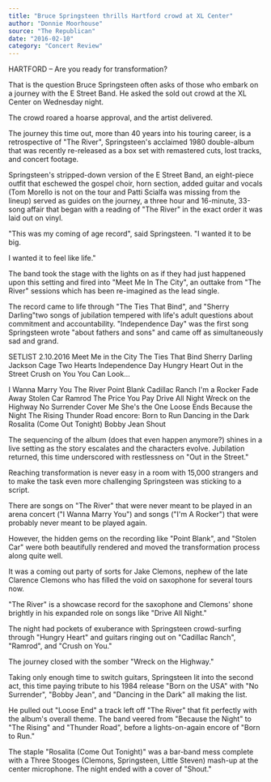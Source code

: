 ```yaml
---
title: "Bruce Springsteen thrills Hartford crowd at XL Center"
author: "Donnie Moorhouse"
source: "The Republican"
date: "2016-02-10"
category: "Concert Review"
---
```


HARTFORD – Are you ready for transformation?

That is the question Bruce Springsteen often asks of those who embark on a journey with the E Street Band. He asked the sold out crowd at the XL Center on Wednesday night.

The crowd roared a hoarse approval, and the artist delivered.

The journey this time out, more than 40 years into his touring career, is a retrospective of "The River", Springsteen's acclaimed 1980 double-album that was recently re-released as a box set with remastered cuts, lost tracks, and concert footage.

Springsteen's stripped-down version of the E Street Band, an eight-piece outfit that eschewed the gospel choir, horn section, added guitar and vocals (Tom Morello is not on the tour and Patti Scialfa was missing from the lineup) served as guides on the journey, a three hour and 16-minute, 33-song affair that began with a reading of "The River" in the exact order it was laid out on vinyl.

"This was my coming of age record", said Springsteen. "I wanted it to be big.

I wanted it to feel like life."

The band took the stage with the lights on as if they had just happened upon this setting and fired into "Meet Me In The City", an outtake from "The River" sessions which has been re-imagined as the lead single.

The record came to life through "The Ties That Bind", and "Sherry Darling"two songs of jubilation tempered with life's adult questions about commitment and accountability. "Independence Day" was the first song Springsteen wrote "about fathers and sons" and came off as simultaneously sad and grand.

SETLIST 2.10.2016 Meet Me in the City The Ties That Bind Sherry Darling Jackson Cage Two Hearts Independence Day Hungry Heart Out in the Street Crush on You You Can Look...

I Wanna Marry You The River Point Blank Cadillac Ranch I'm a Rocker Fade Away Stolen Car Ramrod The Price You Pay Drive All Night Wreck on the Highway No Surrender Cover Me She's the One Loose Ends Because the Night The Rising Thunder Road encore: Born to Run Dancing in the Dark Rosalita (Come Out Tonight) Bobby Jean Shout

The sequencing of the album (does that even happen anymore?) shines in a live setting as the story escalates and the characters evolve. Jubilation returned, this time underscored with restlessness on "Out in the Street."

Reaching transformation is never easy in a room with 15,000 strangers and to make the task even more challenging Springsteen was sticking to a script.

There are songs on "The River" that were never meant to be played in an arena concert ("I Wanna Marry You") and songs ("I'm A Rocker") that were probably never meant to be played again.

However, the hidden gems on the recording like "Point Blank", and "Stolen Car" were both beautifully rendered and moved the transformation process along quite well.

It was a coming out party of sorts for Jake Clemons, nephew of the late Clarence Clemons who has filled the void on saxophone for several tours now.

"The River" is a showcase record for the saxophone and Clemons' shone brightly in his expanded role on songs like "Drive All Night."

The night had pockets of exuberance with Springsteen crowd-surfing through "Hungry Heart" and guitars ringing out on "Cadillac Ranch", "Ramrod", and "Crush on You."

The journey closed with the somber "Wreck on the Highway."

Taking only enough time to switch guitars, Springsteen lit into the second act, this time paying tribute to his 1984 release "Born on the USA" with "No Surrender", "Bobby Jean", and "Dancing in the Dark" all making the list.

He pulled out "Loose End" a track left off "The River" that fit perfectly with the album's overall theme. The band veered from "Because the Night" to "The Rising" and "Thunder Road", before a lights-on-again encore of "Born to Run."

The staple "Rosalita (Come Out Tonight)" was a bar-band mess complete with a Three Stooges (Clemons, Springsteen, Little Steven) mash-up at the center microphone. The night ended with a cover of "Shout."
